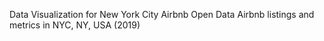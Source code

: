 Data Visualization for New York City Airbnb Open Data Airbnb listings and metrics in NYC, NY, USA (2019)
